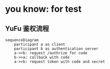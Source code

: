 # you know: for test

## YuFu 鉴权流程
```mermaid
sequenceDiagram
    participant a as client
    participant b as authentication server
    a->>b: request /authrize for code
    b->>a: callback with code
    a->>b: request token with code and secret
```
